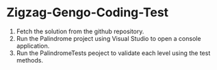 # Zigzag-Gengo-Coding-Test
1. Fetch the solution from the github repository.
2. Run the Palindrome project using Visual Studio to open a console application.
3. Run the PalindromeTests peoject to validate each level using the test methods.
